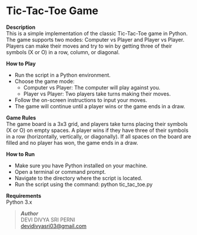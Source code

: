 # Tic-Tac-Toe Game #

**Description**\
This is a simple implementation of the classic Tic-Tac-Toe game in Python. The game supports two modes: Computer vs Player and Player vs Player. Players can make their moves and try to win by getting three of their symbols (X or O) in a row, column, or diagonal.

**How to Play**
* Run the script in a Python environment.
* Choose the game mode:
  - Computer vs Player: The computer will play against you.
  - Player vs Player: Two players take turns making their moves.
* Follow the on-screen instructions to input your moves.
* The game will continue until a player wins or the game ends in a draw.

**Game Rules**\
The game board is a 3x3 grid, and players take turns placing their symbols (X or O) on empty spaces.
A player wins if they have three of their symbols in a row (horizontally, vertically, or diagonally).
If all spaces on the board are filled and no player has won, the game ends in a draw.

**How to Run**
- Make sure you have Python installed on your machine.
- Open a terminal or command prompt.
- Navigate to the directory where the script is located.
- Run the script using the command: python tic_tac_toe.py

**Requirements**\
Python 3.x

>***Author***\
> DEVI DIVYA SRI PERNI \
> devidivyasri03@gmail.com

